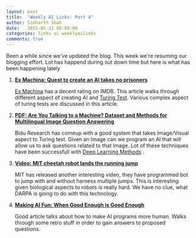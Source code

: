 ```yaml
---
layout: post
title:  "Weekly AI Links: Part 4"
author: Sidharth Shah
date:   2015-05-31 00:00:00
categories: links ai weeklyailinks
comments: true
---
```


Been a while since we've updated the blog. This week we're resuming our blogging effort. Lot has happend during out down time but here is what has been happening lately

1. [**Ex Machina: Quest to create an AI takes no prisoners**](http://www.newscientist.com/article/mg22530054.600-ex-machina-quest-to-create-an-ai-takes-no-prisoners.html?full=true#.VWqPIFyeDGc)

	[Ex Machina](http://www.imdb.com/title/tt0470752/) has a decent rating on IMDB. This article walks through different aspect of creating AI and [Turing Test](http://en.wikipedia.org/wiki/Turing_test). Various complex aspect of turing tests are discussed in this article.

2. [**PDF: Are You Talking to a Machine? Dataset and Methods for Multilingual Image Question Answering**](http://arxiv.org/pdf/1505.05612v1.pdf)

	Bidu Research has comeup with a good system that takes Image/Visual aspect to Turing test. Given an Image can we program an AI that will allow us to ask questions related to that Image. Lot of these techniques have been successfull with [Deep Learning Methods](http://en.wikipedia.org/wiki/Deep_learning) . 

3. [**Video: MIT cheetah robot lands the running jump**](https://www.youtube.com/watch?v=_luhn7TLfWU)
	
	MIT has released another interesting video, they have programmed bot to jump with and without harness multiple jumps. This is interesting given biological aspects to robots is really hard. We have no clue, what DARPA is going to do with this technology. 

4. [**Making AI Fun: When Good Enough is Good Enough**](http://gamedevelopment.tutsplus.com/articles/making-ai-fun-when-good-enough-is-good-enough--cms-23460)
	
	Good article talks about how to make AI programs more human. Walks through some retro stuff in order to gain answers to proposed questions.
